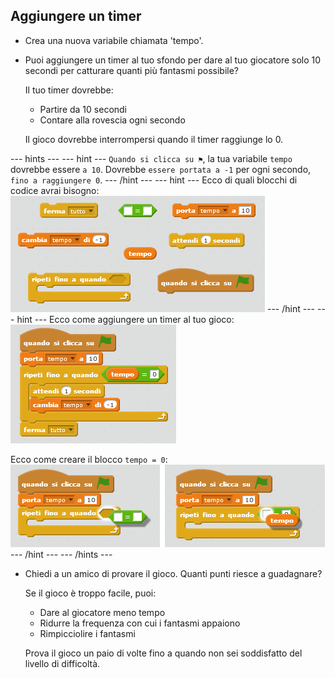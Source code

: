 ## Aggiungere un timer

+ Crea una nuova variabile chiamata 'tempo'.

+ Puoi aggiungere un timer al tuo sfondo per dare al tuo giocatore solo 10 secondi per catturare quanti più fantasmi possibile?
    
    Il tuo timer dovrebbe:
    
    + Partire da 10 secondi
    + Contare alla rovescia ogni secondo
    
    Il gioco dovrebbe interrompersi quando il timer raggiunge lo 0.

\--- hints \--- \--- hint \--- `Quando si clicca su ⚑`, la tua variabile `tempo` dovrebbe essere `a 10`. Dovrebbe `essere portata a -1` per ogni secondo, `fino a raggiungere 0`. \--- /hint \--- \--- hint \--- Ecco di quali blocchi di codice avrai bisogno: ![screenshot](images/ghost-timer-blocks.png) \--- /hint \--- \--- hint \--- Ecco come aggiungere un timer al tuo gioco: ![screenshot](images/ghost-timer-code.png)

Ecco come creare il blocco `tempo = 0`: ![screenshot](images/ghost-timer-help.png) \--- /hint \--- \--- /hints \---

+ Chiedi a un amico di provare il gioco. Quanti punti riesce a guadagnare?
    
    Se il gioco è troppo facile, puoi:
    
    + Dare al giocatore meno tempo
    + Ridurre la frequenza con cui i fantasmi appaiono
    + Rimpicciolire i fantasmi
    
    Prova il gioco un paio di volte fino a quando non sei soddisfatto del livello di difficoltà.